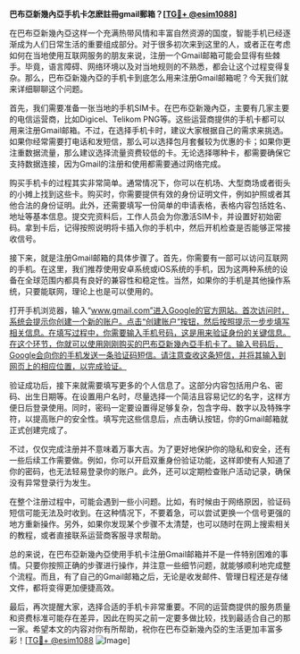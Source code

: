 **巴布亞新幾內亞手机卡怎麽註冊gmail郵箱？[[TG💪+ @esim1088](https://t.me/s/esim1088)]**

在巴布亞新幾內亞这样一个充满热带风情和丰富自然资源的国度，智能手机已经逐渐成为人们日常生活的重要组成部分。对于很多初次来到这里的人，或者正在考虑如何在当地使用互联网服务的朋友来说，注册一个Gmail邮箱可能会显得有些棘手。毕竟，语言障碍、网络环境以及对当地规则的不熟悉，都会让这个过程变得复杂。那么，巴布亞新幾內亞的手机卡到底怎么用来注册Gmail邮箱呢？今天我们就来详细聊聊这个问题。

首先，我们需要准备一张当地的手机SIM卡。在巴布亞新幾內亞，主要有几家主要的电信运营商，比如Digicel、Telikom PNG等。这些运营商提供的手机卡都可以用来注册Gmail邮箱。不过，在选择手机卡时，建议大家根据自己的需求来挑选。如果你经常需要打电话和发短信，那么可以选择包月套餐较为优惠的卡；如果你更注重数据流量，那么建议选择流量资费较低的卡。无论选择哪种卡，都需要确保它支持数据连接，因为Gmail的注册和使用都需要通过网络完成。

购买手机卡的过程其实非常简单。通常情况下，你可以在机场、大型商场或者街头的小摊上找到这些卡。购买时，你需要提供有效的身份证明文件，例如护照或者其他合法的身份证明。此外，还需要填写一份简单的申请表格，表格内容包括姓名、地址等基本信息。提交完资料后，工作人员会为你激活SIM卡，并设置好初始密码。拿到卡后，记得按照说明将卡插入你的手机中，然后开机检查是否能够正常接收信号。

接下来，就是注册Gmail邮箱的具体步骤了。首先，你需要有一部可以访问互联网的手机。在这里，我们推荐使用安卓系统或iOS系统的手机，因为这两种系统的设备在全球范围内都具有良好的兼容性和稳定性。当然，如果你的手机是其他操作系统，只要能联网，理论上也是可以使用的。

打开手机浏览器，输入“www.gmail.com”进入Google的官方网站。首次访问时，系统会提示你创建一个新的账户。点击“创建账户”按钮，然后按照提示一步步填写相关信息。在填写过程中，你需要输入手机号码，这是用来验证身份的关键信息。在这个环节，你就可以使用刚刚购买的巴布亞新幾內亞手机卡了。输入号码后，Google会向你的手机发送一条验证码短信。请注意查收这条短信，并将其输入到网页上的相应位置，以完成验证。

验证成功后，接下来就需要填写更多的个人信息了。这部分内容包括用户名、密码、出生日期等。在设置用户名时，尽量选择一个简洁且容易记忆的名字，这样方便日后登录使用。同时，密码一定要设置得足够复杂，包含字母、数字以及特殊字符，以提高账户的安全性。填写完这些信息后，点击确认按钮，你的Gmail邮箱就正式创建完成了。

不过，仅仅完成注册并不意味着万事大吉。为了更好地保护你的隐私和安全，还有一些后续工作需要做。例如，你可以开启双重身份验证功能，这样即使有人知道了你的密码，也无法轻易登录你的账户。此外，还可以定期检查账户活动记录，确保没有异常登录行为发生。

在整个注册过程中，可能会遇到一些小问题。比如，有时候由于网络原因，验证码短信可能无法及时收到。在这种情况下，不要着急，可以尝试更换一个信号更强的地方重新操作。另外，如果你发现某个步骤不太清楚，也可以随时在网上搜索相关的教程，或者直接联系运营商客服寻求帮助。

总的来说，在巴布亞新幾內亞使用手机卡注册Gmail邮箱并不是一件特别困难的事情。只要你按照正确的步骤进行操作，并注意一些细节问题，就能够顺利地完成整个流程。而且，有了自己的Gmail邮箱之后，无论是收发邮件、管理日程还是存储文件，都将变得更加便捷高效。

最后，再次提醒大家，选择合适的手机卡非常重要。不同的运营商提供的服务质量和资费标准可能存在差异，因此在购买之前一定要多做比较，找到最适合自己的那一家。希望本文的内容对你有所帮助，祝你在巴布亞新幾內亞的生活更加丰富多彩！[[TG💪+ @esim1088](https://t.me/s/esim1088) ![Image](https://i.postimg.cc/4NQfJmqS/Snipaste-2025-05-13-00-14-12.png)]